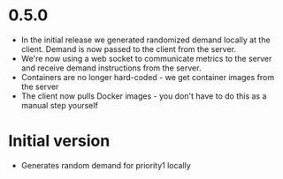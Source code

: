 
# 0.5.0

- In the initial release we generated randomized demand locally at the client. Demand is now passed to the client from the server. 
- We're now using a web socket to communicate metrics to the server and receive demand instructions from the server.
- Containers are no longer hard-coded - we get container images from the server
- The client now pulls Docker images - you don't have to do this as a manual step yourself

# Initial version

- Generates random demand for priority1 locally
